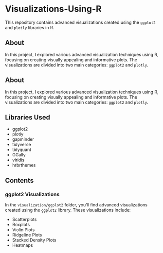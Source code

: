 # Visualizations-Using-R
This repository contains advanced visualizations created using the `ggplot2` and `plotly` libraries in R.

## About

In this project, I explored various advanced visualization techniques using R, focusing on creating visually appealing and informative plots. The visualizations are divided into two main categories: `ggplot2` and `plotly`.

## About

In this project, I explored various advanced visualization techniques using R, focusing on creating visually appealing and informative plots. The visualizations are divided into two main categories: `ggplot2` and `plotly`.

## Libraries Used

- ggplot2
- plotly
- gapminder
- tidyverse
- tidyquant
- GGally
- viridis
- hrbrthemes

## Contents

### ggplot2 Visualizations

In the `visualization/ggplot2` folder, you'll find advanced visualizations created using the `ggplot2` library. These visualizations include:

- Scatterplots
- Boxplots
- Violin Plots
- Ridgeline Plots
- Stacked Density Plots
- Heatmaps


